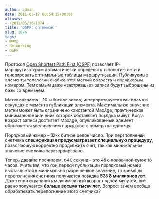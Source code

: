 ```yaml
---
author: admin
date: 2011-05-17 00:54:15+00:00
aliases:
- /2011/05/16/1074
title: 'OSPF: оптимизм.'
slug: 1074
tags:
- Юмор
- Networking
- OSPF
---
```


Протокол [Open Shortest Path First (OSPF)](http://en.wikipedia.org/wiki/Open_Shortest_Path_First) позволяет IP-маршрутизаторам автоматически определять топологию сети и генерировать оптимальные таблицы маршрутизации. Публикуемые элементы топологии снабжаются меткой возраста и порядковым номером. Тем самым даже «застрявшие» записи будут выброшены из базы со временем.

Метка возраста – 16-и битное число, интерпретируется как время в секундах с момента публикации элемента. Максимальное значение метки может быть ограничено константой MaxAge, практическое минимальное значение которой составляет порядка минут. Когда возраст записи достигает MaxAge, опубликованный элемент обновляется увеличением порядкового номера на единицу. 

Порядковый номер – 32-х битное целое число. При переполнении счетчика **спецификация предусматривает специальную процедуру**, позволяющую корректно продолжить счет, так как минимальное значение счетчика зарезервировано.

Теперь давайте посчитаем. 64K секунд – это <del>45 с половиной суток</del> 18 часов. Учитывая, что при первой публикации порядковый номер выставляется в минимально разрешенное значение, то время до переполнения счетчика получается порядка **<del>535</del>  8 миллионов лет**. Даже если ограничить максимальный возраст одной минутой, всё равно получается **больше восьми тысяч лет**. Вопрос: зачем вообще обрабатывать переполнение этого счетчика?
